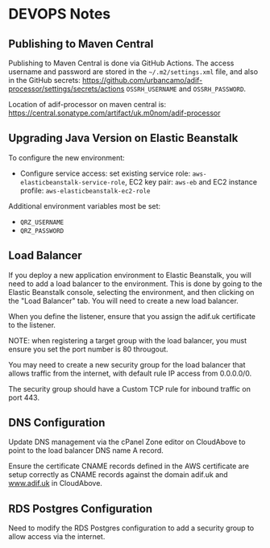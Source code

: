 # DEVOPS Notes

## Publishing to Maven Central

Publishing to Maven Central is done via GitHub Actions. The access username and password are stored in the `~/.m2/settings.xml` file, and also in the GitHub secrets: https://github.com/urbancamo/adif-processor/settings/secrets/actions `OSSRH_USERNAME` and `OSSRH_PASSWORD`.

Location of adif-processor on maven central is: https://central.sonatype.com/artifact/uk.m0nom/adif-processor

## Upgrading Java Version on Elastic Beanstalk

To configure the new environment:

 - Configure service access: set existing service role: `aws-elasticbeanstalk-service-role`, EC2 key pair: `aws-eb` and EC2 instance profile: `aws-elasticbeanstalk-ec2-role`

Additional environment variables most be set:
 - `QRZ_USERNAME`
 - `QRZ_PASSWORD`

## Load Balancer
    
If you deploy a new application environment to Elastic Beanstalk, you will need to add a load balancer to the environment. This is done by going to the Elastic Beanstalk console, selecting the environment, and then clicking on the "Load Balancer" tab. You will need to create a new load balancer.

When you define the listener, ensure that you assign the adif.uk certificate to the listener.

NOTE: when registering a target group with the load balancer, you must ensure you set the port number is 80 througout.

You may need to create a new security group for the load balancer that allows traffic from the internet, with default rule IP access from 0.0.0.0/0.

The security group should have a Custom TCP rule for inbound traffic on port 443.

## DNS Configuration

Update DNS management via the cPanel Zone editor on CloudAbove to point to the load balancer DNS name A record.

Ensure the certificate CNAME records defined in the AWS certificate are setup correctly as CNAME records against the domain adif.uk and www.adif.uk in CloudAbove.

## RDS Postgres Configuration

Need to modify the RDS Postgres configuration to add a security group to allow access via the internet.

